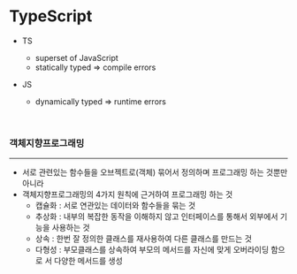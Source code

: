 # TypeScript

- TS

  - superset of JavaScript
  - statically typed => compile errors

- JS
  - dynamically typed => runtime errors

<br>

### 객체지향프로그래밍

---

- 서로 관련있는 함수들을 오브젝트로(객체) 묶어서 정의하며 프로그래밍 하는 것뿐만
  아니라
- 객체지향프로그래밍의 4가지 원칙에 근거하여 프로그래밍 하는 것
  - 캡슐화 : 서로 연관있는 데이터와 함수들을 묶는 것
  - 추상화 : 내부의 복잡한 동작을 이해하지 않고 인터페이스를 통해서 외부에서 기
    능을 사용하는 것
  - 상속 : 한번 잘 정의한 클래스를 재사용하여 다른 클래스를 만드는 것
  - 다형성 : 부모클래스를 상속하여 부모의 메서드를 자신에 맞게 오버라이딩 함으로
    서 다양한 메서드를 생성
